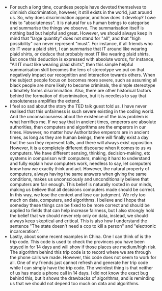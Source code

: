 <!-- Reading Response 2 -- Data Bias -- 0221 -- Tina-->
- For such a long time, countless people have devoted themselves to diminish discrimination, however, it still exists in the world, just around us. So, why does discrimination appear, and how does it develop? I owe this to "absoluteness". It is natural for us human beings to categorise and summarise the things we observe. The summarisation itself is nothing bad but helpful and great. However, we should always keep in mind that "large quantity" does not stand for "all", and that "high possibility" can never represent "must". For instance, if all friends who do IT wear a plaid shirt, I can summarise that IT around like wearing plaid shirts, or deduce that probably most IT like wearing plaid shirts. But once this deduction is expressed with absolute words, for instance, "All IT must like wearing plaid shirts", then this simple helpful summarisation skill becomes the lens of stereotype we put on that negatively impact our recognition and interaction towards others. When the subject people focus on becomes more severe, such as assuming all black people are more likely to become criminals, the simple stereotype ultimately forms discrimination. Also, there are other historical factors behind the formation of discrimination, but it is needless to say that absoluteness amplifies the extend.
- I feel so sad about the story the TED talk guest told us. I have never realised that this unfairness is such severe existing in the coding world. And the unconsciousness about the existence of the bias problem is what horrifies me. If we say that in ancient times, emperors are absolute authorities, then computers and algorithms are the emperors in our times. However, no matter how Authoritative emperors are in ancient times, as long as they are human beings, there will finally exist a day that the sun they represent falls, and there will always exist opposition. However, it is a completely different discourse when it comes to us vs computers. We have different sensing, thinking, decision-making, etc systems in comparison with computers, making it hard to understand and fully explain how computers work, needless to say, let computers know how we exactly think and act. However, the natural property of computers, always having the same answers when giving the same conditions, makes us unconsciously and unconditionally believe that computers are fair enough. This belief is naturally rooted in our minds, making us believe that all decisions computers made should be correct. In this way, we lose the context and lose our judgment. We rely too much on data, computers, and algorithms. I believe and I hope that someday these things can be fixed to be more correct and should be applied to fields that can help increase fairness, but I also strongly hold the belief that we should never rely only on data, instead, we should always keep skeptical and critical. This is also how I understand the sentence "The state doesn't need a cop to kill a person" and "electronic incarceration".
- Lastly, about some recent examples in China. One I can think of is the trip code. This code is used to check the provinces you have been stayed in for 14 days and will show if those places are medium/high risk. The algorithm behind this trip code is to record where we are through the phone calls we made. However, this code does not seem to work for all. One of my friends just cannot refresh and generate her trip code while I can simply have the trip code. The weirdest thing is that neither of us has made a phone call in 14 days. I did not know the exact bug behind this, but it shows the drawbacks of algorithms, and is reminding us that we should not depend too much on data and algorithms. 
